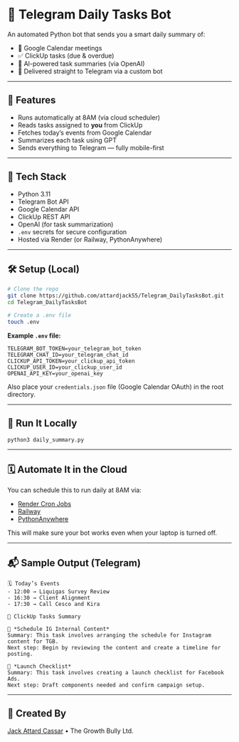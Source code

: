 # 🧠 Telegram Daily Tasks Bot

An automated Python bot that sends you a smart daily summary of:

- 📅 Google Calendar meetings  
- ✅ ClickUp tasks (due & overdue)  
- 📝 AI-powered task summaries (via OpenAI)  
- 📲 Delivered straight to Telegram via a custom bot  

---

## 🚀 Features

- Runs automatically at 8AM (via cloud scheduler)  
- Reads tasks assigned to **you** from ClickUp  
- Fetches today’s events from Google Calendar  
- Summarizes each task using GPT  
- Sends everything to Telegram — fully mobile-first  

---

## 📁 Tech Stack

- Python 3.11  
- Telegram Bot API  
- Google Calendar API  
- ClickUp REST API  
- OpenAI (for task summarization)  
- `.env` secrets for secure configuration  
- Hosted via Render (or Railway, PythonAnywhere)  

---

## 🛠️ Setup (Local)

```bash
# Clone the repo
git clone https://github.com/attardjack55/Telegram_DailyTasksBot.git
cd Telegram_DailyTasksBot

# Create a .env file
touch .env
```

**Example `.env` file:**

```env
TELEGRAM_BOT_TOKEN=your_telegram_bot_token
TELEGRAM_CHAT_ID=your_telegram_chat_id
CLICKUP_API_TOKEN=your_clickup_api_token
CLICKUP_USER_ID=your_clickup_user_id
OPENAI_API_KEY=your_openai_key
```

Also place your `credentials.json` file (Google Calendar OAuth) in the root directory.

---

## 🧪 Run It Locally

```bash
python3 daily_summary.py
```

---

## 🗓️ Automate It in the Cloud

You can schedule this to run daily at 8AM via:

- [Render Cron Jobs](https://render.com/docs/cron-jobs)  
- [Railway](https://railway.app)  
- [PythonAnywhere](https://www.pythonanywhere.com/)  

This will make sure your bot works even when your laptop is turned off.

---

## 📬 Sample Output (Telegram)

```
🗓️ Today’s Events
- 12:00 → Liquigas Survey Review
- 16:30 → Client Alignment
- 17:30 → Call Cesco and Kira

📌 ClickUp Tasks Summary

📝 *Schedule IG Internal Content*
Summary: This task involves arranging the schedule for Instagram content for TGB.
Next step: Begin by reviewing the content and create a timeline for posting.

📝 *Launch Checklist*
Summary: This task involves creating a launch checklist for Facebook Ads.
Next step: Draft components needed and confirm campaign setup.
```

---

## 👤 Created By

[Jack Attard Cassar](https://github.com/attardjack55) • The Growth Bully Ltd.
